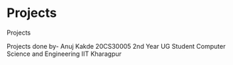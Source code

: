 # Projects
Projects

Projects done by-
Anuj Kakde 
20CS30005
2nd Year UG Student
Computer Science and Engineering
IIT Kharagpur
